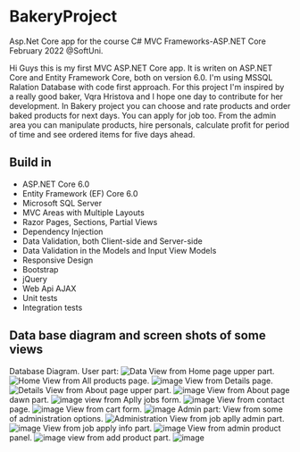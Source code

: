 # BakeryProject

<div>Asp.Net Core app for the course C# MVC Frameworks-ASP.NET Core February 2022 @SoftUni.</div>
<p>Hi Guys this is my first MVC ASP.NET Core app. It is writen on ASP.NET Core and Entity Framework Core, both on version 6.0. I'm using MSSQL Ralation Database with code first approach. For this project I'm inspired by a really good baker, Vqra Hristova and I hope one day to contribute for her development.
In Bakery project you can choose and rate products and order baked products for next days. You can apply 
for job too. From the admin area you can manipulate products, hire personals, calculate profit for period of time and see ordered items for five days ahead.</p>

<h2>Build in</h2>
<ul>
  <li>ASP.NET Core 6.0</li>
  <li>Entity Framework (EF) Core 6.0</li>
  <li>Microsoft SQL Server</li>
  <li>MVC Areas with Multiple Layouts</li>
  <li>Razor Pages, Sections, Partial Views</li>  
  <li>Dependency Injection</li>
  <li>Data Validation, both Client-side and Server-side</li>
  <li>Data Validation in the Models and Input View Models</li>
  <li>Responsive Design</li>
  <li>Bootstrap</li>
  <li>jQuery</li>
  <li>Web Api AJAX</li>
  <li>Unit tests</li> 
  <li>Integration tests</li> 
</ul>
<h2>Data base diagram and screen shots of some views</h2>

Database Diagram.
User part:
![Data](https://user-images.githubusercontent.com/75274983/165591576-8d7d4365-23d7-4d73-beda-8488b7fca5fd.png)
View from Home page upper part.
![Home](https://user-images.githubusercontent.com/75274983/162289001-141c15ed-b09a-47d3-9109-898b948d92ce.jpg)
View from All products page.
![image](https://user-images.githubusercontent.com/75274983/197405248-7c1d822c-0696-4892-aeac-3586844aeaa3.png)
View from Details page.
![Details](https://user-images.githubusercontent.com/75274983/162293107-a4d04f21-e4d1-4cb5-9ab2-efc680371f31.jpg)
View from About page upper part.
![image](https://user-images.githubusercontent.com/75274983/197404561-24c37ec2-830c-410e-ba97-28ebe29284e3.png)
View from About page dawn part.
![image](https://user-images.githubusercontent.com/75274983/197404615-91ee1b37-e9d9-4009-8c19-53e2ee94c8de.png)
view from Aplly jobs form.
![image](https://user-images.githubusercontent.com/75274983/197404679-a50aa997-eef3-4dcc-9001-4b58868664d5.png)
View from contact page.
![image](https://user-images.githubusercontent.com/75274983/197404767-6f8bd962-61b6-45de-8c04-424cbbf32c36.png)
View from cart form.
![image](https://user-images.githubusercontent.com/75274983/197404912-dc9aeead-828a-496e-abe4-4bee1bd13467.png)
Admin part:
View from some of administration options.
![Administration](https://user-images.githubusercontent.com/75274983/162289824-b55f3580-e9aa-4bab-8c59-1b4aed4771e1.jpg)
View from job aplly admin part.
![image](https://user-images.githubusercontent.com/75274983/197405048-92bb8866-f1f3-4f24-985e-33d8aaf9e2e4.png)
View from job apply info part.
![image](https://user-images.githubusercontent.com/75274983/197405079-fb2361a3-ac3f-467c-aca2-ea3f8f8c2b96.png)
View from admin product panel.
![image](https://user-images.githubusercontent.com/75274983/197405152-f96d840d-7d9a-4b03-8891-bd722b867d42.png)
view from add product part.
![image](https://user-images.githubusercontent.com/75274983/197405182-920fad65-d515-4025-b8d4-bfd46aaec688.png)




